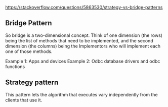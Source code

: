 
https://stackoverflow.com/questions/5863530/strategy-vs-bridge-patterns


## Bridge Pattern
So bridge is a two-dimensional concept. 
Think of one dimension (the rows) being the list of methods that need to be implemented, and the second dimension (the columns) being the Implementors who will implement each one of those methods.

Example 1: Apps and devices
Example 2: Odbc database drivers and odbc functions

## Strategy pattern
This pattern lets the algorithm that executes vary independently from the clients that use it. 

